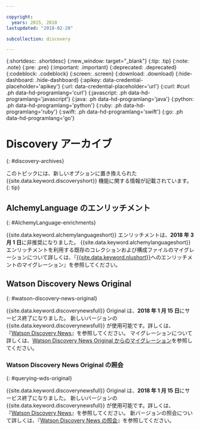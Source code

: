 ```yaml
---

copyright:
  years: 2015, 2018
lastupdated: "2018-02-28"

subcollection: discovery

---
```


{:shortdesc: .shortdesc}
{:new_window: target="_blank"}
{:tip: .tip}
{:note: .note}
{:pre: .pre}
{:important: .important}
{:deprecated: .deprecated}
{:codeblock: .codeblock}
{:screen: .screen}
{:download: .download}
{:hide-dashboard: .hide-dashboard}
{:apikey: data-credential-placeholder='apikey'} 
{:url: data-credential-placeholder='url'}
{:curl: #curl .ph data-hd-programlang='curl'}
{:javascript: .ph data-hd-programlang='javascript'}
{:java: .ph data-hd-programlang='java'}
{:python: .ph data-hd-programlang='python'}
{:ruby: .ph data-hd-programlang='ruby'}
{:swift: .ph data-hd-programlang='swift'}
{:go: .ph data-hd-programlang='go'}

# Discovery アーカイブ
{: #discovery-archives}

このトピックには、新しいオプションに置き換えられた {{site.data.keyword.discoveryshort}} 機能に関する情報が記載されています。
{: tip}

## AlchemyLanguage のエンリッチメント
{: #AlchemyLanguage-enrichments}

{{site.data.keyword.alchemylanguageshort}} エンリッチメントは、**2018 年 3 月 1 日**に非推奨になりました。 {{site.data.keyword.alchemylanguageshort}} エンリッチメントを利用する既存のコレクションおよび構成ファイルのマイグレーションについて詳しくは、『[{{site.data.keyword.nlushort}}](/docs/services/discovery?topic=discovery-migrate-nlu#migrate-nlu)へのエンリッチメントのマイグレーション』を参照してください。

## Watson Discovery News Original
{: #watson-discovery-news-original}

{{site.data.keyword.discoverynewsfull}} Original は、**2018 年 1 月 15 日**にサービス終了になりました。 新しいバージョンの {{site.data.keyword.discoverynewsfull}} が使用可能です。詳しくは、『[Watson Discovery News](/docs/services/discovery?topic=discovery-watson-discovery-news#watson-discovery-news)』を参照してください。
マイグレーションについて詳しくは、[Watson Discovery News Original からのマイグレーション](/docs/services/discovery?topic=discovery-migrate-bwdn#migrate-bwdn)を参照してください。

### Watson Discovery News Original の照会
{: #querying-wds-original}

{{site.data.keyword.discoverynewsfull}} Original は、**2018 年 1 月 15 日**にサービス終了になりました。 新しいバージョンの {{site.data.keyword.discoverynewsfull}} が使用可能です。詳しくは、『[Watson Discovery News](/docs/services/discovery?topic=discovery-watson-discovery-news#watson-discovery-news)』を参照してください。 新バージョンの照会について詳しくは、『[Watson Discovery News の照会](/docs/services/discovery?topic=discovery-query-concepts#querying-news)』を参照してください。

